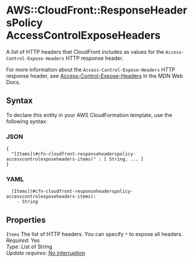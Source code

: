 # AWS::CloudFront::ResponseHeadersPolicy AccessControlExposeHeaders<a name="aws-properties-cloudfront-responseheaderspolicy-accesscontrolexposeheaders"></a>

A list of HTTP headers that CloudFront includes as values for the `Access-Control-Expose-Headers` HTTP response header\.

For more information about the `Access-Control-Expose-Headers` HTTP response header, see [Access\-Control\-Expose\-Headers](https://developer.mozilla.org/en-US/docs/Web/HTTP/Headers/Access-Control-Expose-Headers) in the MDN Web Docs\.

## Syntax<a name="aws-properties-cloudfront-responseheaderspolicy-accesscontrolexposeheaders-syntax"></a>

To declare this entity in your AWS CloudFormation template, use the following syntax:

### JSON<a name="aws-properties-cloudfront-responseheaderspolicy-accesscontrolexposeheaders-syntax.json"></a>

```
{
  "[Items](#cfn-cloudfront-responseheaderspolicy-accesscontrolexposeheaders-items)" : [ String, ... ]
}
```

### YAML<a name="aws-properties-cloudfront-responseheaderspolicy-accesscontrolexposeheaders-syntax.yaml"></a>

```
  [Items](#cfn-cloudfront-responseheaderspolicy-accesscontrolexposeheaders-items):
    - String
```

## Properties<a name="aws-properties-cloudfront-responseheaderspolicy-accesscontrolexposeheaders-properties"></a>

`Items` <a name="cfn-cloudfront-responseheaderspolicy-accesscontrolexposeheaders-items"></a>
The list of HTTP headers\. You can specify `*` to expose all headers\.  
_Required_: Yes  
_Type_: List of String  
_Update requires_: [No interruption](https://docs.aws.amazon.com/AWSCloudFormation/latest/UserGuide/using-cfn-updating-stacks-update-behaviors.html#update-no-interrupt)
